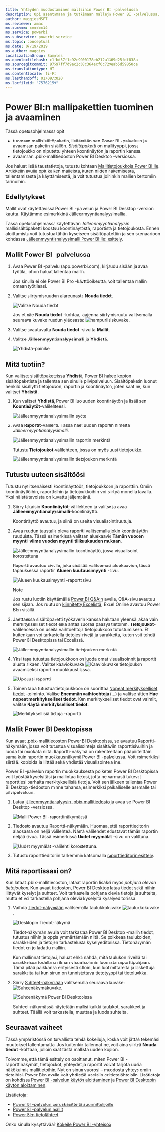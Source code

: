 ```yaml
---
title: Yhteyden muodostaminen malleihin Power BI -palvelussa
description: Opi asentamaan ja tutkimaan malleja Power BI -palvelussa.
author: maggiesMSFT
ms.reviewer: amac
ms.custom: seodec18
ms.service: powerbi
ms.subservice: powerbi-service
ms.topic: conceptual
ms.date: 07/19/2019
ms.author: maggies
LocalizationGroup: Samples
ms.openlocfilehash: c1fbd57f1c92c9900178eb212a1369d25fdf838a
ms.sourcegitcommit: 97597ff7d9ac2c08c364ecf0c729eab5d59850ce
ms.translationtype: HT
ms.contentlocale: fi-FI
ms.lasthandoff: 01/09/2020
ms.locfileid: "75762159"
---
```

#  <a name="import-and-open-sample-packs-for-power-bi"></a>Power BI:n mallipakettien tuominen ja avaaminen

Tässä opetusohjelmassa opit 
- tuomaan mallisisältöpaketin, lisäämään sen Power BI -palveluun ja avaamaan paketin sisällön. *Sisältöpaketti* on mallityyppi, jossa tietojoukko on niputettu yhteen koontinäytön ja raportin kanssa. 
- avaamaan .pbix-mallitiedoston Power BI Desktop -versiossa.

Jos haluat lisää taustatietoja, tutustu kohtaan [Mallitietojoukkoja Power BI:lle](sample-datasets.md). Artikkelin avulla opit kaiken malleista, kuten niiden hakemisesta, tallentamisesta ja käyttämisestä, ja voit tutustua joihinkin mallien kertomiin tarinoihin. 

## <a name="prerequisites"></a>Edellytykset
Mallit ovat käytettävissä Power BI -palvelun ja Power BI Desktop -version kautta. Käytämme esimerkkinä Jälleenmyyntianalyysimallia.

Tässä opetusohjelmassa käytettävän *Jälleenmyyntianalyysin* mallisisältöpaketti koostuu koontinäytöstä, raportista ja tietojoukosta.
Ennen aloittamista voit tutustua tähän kyseiseen sisältöpakettiin ja sen skenaarioon kohdassa [Jälleenmyyntianalyysimalli Power BI:lle: esittely](sample-retail-analysis.md).

## <a name="samples-in-the-power-bi-service"></a>Mallit Power BI -palvelussa

1. Avaa Power BI -palvelu (app.powerbi.com), kirjaudu sisään ja avaa työtila, johon haluat tallentaa mallin. 

    Jos sinulla ei ole Power BI Pro -käyttöoikeutta, voit tallentaa mallin omaan työtilaasi.

2. Valitse siirtymisruudun alareunasta **Nouda tiedot**. 

   ![Valitse Nouda tiedot](media/sample-datasets/power-bi-get-data.png)

   Jos et näe **Nouda tiedot** -kohtaa, laajenna siirtymisruutu valitsemalla seuraava kuvake ruudun yläosasta: ![hampurilaiskuvake](media/sample-tutorial-connect-to-the-samples/expand-nav.png).

5. Valitse avautuvalta **Nouda tiedot** -sivulta **Mallit**.
   
6. Valitse **Jälleenmyyntianalyysimalli** ja **Yhdistä**.   
   
   ![Yhdistä-painike](media/sample-tutorial-connect-to-the-samples/pbi_retailanalysissampleconnect.png)

## <a name="what-was-imported"></a>Mitä tuotiin?
Kun valitset sisältöpaketeissa **Yhdistä**, Power BI hakee kopion sisältöpaketista ja tallentaa sen sinulle pilvipalveluun. Sisältöpaketin luonut henkilö sisällytti tietojoukon, raportin ja koontinäytön, joten saat ne, kun valitset **Yhdistä**. 

1. Kun valitset **Yhdistä**, Power BI luo uuden koontinäytön ja lisää sen **Koontinäytöt**-välilehteesi. 
   
   ![Jälleenmyyntianalyysimallin syöte](media/sample-retail-analysis/retail-entry.png)
2. Avaa **Raportit**-välilehti. Tässä näet uuden raportin nimeltä *Jälleenmyyntianalyysimalli*.
   
   ![Jälleenmyyntianalyysimallin raportin merkintä](media/sample-tutorial-connect-to-the-samples/power-bi-new-report.png)
   
   Tutustu **Tietojoukot**-välilehteen, jossa on myös uusi tietojoukko.
   
   ![Jälleenmyyntianalyysimallin tietojoukon merkintä](media/sample-tutorial-connect-to-the-samples/power-bi-new-dataset.png)

## <a name="explore-your-new-content"></a>Tutustu uuteen sisältöösi
Tutustu nyt itsenäisesti koontinäyttöön, tietojoukkoon ja raporttiin. Omiin koontinäyttöihin, raportteihin ja tietojoukkoihin voi siirtyä monella tavalla. Yksi näistä tavoista on kuvattu jäljempänä.  

1. Siirry takaisin **Koontinäytöt**-välilehteen ja valitse ja avaa **Jälleenmyyntianalyysimalli**-koontinäyttö.       

   Koontinäyttö avautuu, ja siinä on useita visualisointiruutuja.   
 
1. Avaa ruudun taustalla oleva raportti valitsemalla jokin koontinäytön ruuduista. Tässä esimerkissä valitaan aluekaavio **Tämän vuoden myynti, viime vuoden myynti tilikuukauden mukaan**.  

   ![Jälleenmyyntianalyysimallin koontinäyttö, jossa visualisointi korostettuna](media/sample-tutorial-connect-to-the-samples/power-bi-dashboards2new.png)

   Raportti avautuu sivulle, joka sisältää valitsemasi aluekaavion, tässä tapauksessa raportin **Alueen kuukausimyynti** -sivu.
   
   ![Alueen kuukausimyynti -raporttisivu](media/sample-tutorial-connect-to-the-samples/power-bi-report.png)
   
   > [!NOTE]
   > Jos ruutu luotiin käyttämällä [Power BI Q&A:n](power-bi-tutorial-q-and-a.md) avulla, Q&A-sivu avautuu sen sijaan. Jos ruutu on [kiinnitetty Excelistä](service-dashboard-pin-tile-from-excel.md), Excel Online avautuu Power BI:n sisällä.
   > 
   > 
1. Jaettaessa sisältöpaketti työkaverin kanssa halutaan yleensä jakaa vain merkitykselliset tiedot eikä antaa suoraa pääsyä tietoihin. **Tietojoukot**-välilehdessä on useita vaihtoehtoja tietojoukkoon tutustumiseen. Et kuitenkaan voi tarkastella tietojesi rivejä ja sarakkeita, kuten voit tehdä Power BI Desktopissa tai Excelissä. 
   
   ![Jälleenmyyntianalyysimallin tietojoukon merkintä](media/sample-tutorial-connect-to-the-samples/power-bi-new-dataset.png)
   
1. Yksi tapa tutustua tietojoukkoon on luoda omat visualisoinnit ja raportit alusta alkaen. Valitse kaaviokuvake ![Kaaviokuvake](media/sample-tutorial-connect-to-the-samples/power-bi-chart-icon4.png) tietojoukon avaamiseksi raportin muokkaustilassa.
     
   ![Upouusi raportti](media/sample-tutorial-connect-to-the-samples/power-bi-report-editing.png)

1. Toinen tapa tutustua tietojoukkoon on suorittaa [Nopeat merkitykselliset tiedot](consumer/end-user-insights.md) -toiminto. Valitse **Enemmän vaihtoehtoja** (...) ja valitse sitten **Hae nopeat merkitykselliset tiedot**. Kun merkitykselliset tiedot ovat valmiit, valitse **Näytä merkitykselliset tiedot**.
     
    ![Merkityksellisiä tietoja -raportti](media/sample-tutorial-connect-to-the-samples/power-bi-insights.png)

## <a name="samples-in-power-bi-desktop"></a>Mallit Power BI Desktopissa 
Kun avaat .pbix-mallitiedoston Power BI Desktopissa, se avautuu Raportti-näkymään, jossa voit tutustua visualisointeja sisältäviin raporttisivuihin ja luoda tai muokata niitä. Raportti-näkymä on rakenteeltaan pääpiirteittäin sama kuin raportin muokkausnäkymä Power BI -palvelussa. Voit esimerkiksi siirtää, kopioida ja liittää sekä yhdistää visualisointeja jne. 

Power BI -palvelun raportin muokkauksesta poiketen Power BI Desktopissa voit työstää kyselyitäsi ja mallintaa tietosi, jotta ne varmasti tukevat raporttiesi parhaita merkityksellisiä tietoja. Voit sen jälkeen tallentaa Power BI Desktop -tiedoston minne tahansa, esimerkiksi paikalliselle asemalle tai pilvipalveluun.

1. Lataa [jälleenmyyntianalyysin .pbix-mallitiedosto](https://download.microsoft.com/download/9/6/D/96DDC2FF-2568-491D-AAFA-AFDD6F763AE3/Retail%20Analysis%20Sample%20PBIX.pbix) ja avaa se Power BI Desktop -versiossa. 

    ![Malli Power BI -raporttinäkymässä](media/sample-tutorial-connect-to-the-samples/power-bi-samples-desktop.png)

1. Tiedosto avautuu Raportti-näkymään. Huomaa, että raporttieditorin alaosassa on neljä välilehteä. Nämä välilehdet edustavat tämän raportin neljää sivua. Tässä esimerkissä **Uudet myymälät** -sivu on valittuna. 

    ![Uudet myymälät -välilehti korostettuna](media/sample-tutorial-connect-to-the-samples/power-bi-sample-tabs.png).

1. Tutustu raporttieditoriin tarkemmin katsomalla [raporttieditorin esittely](service-the-report-editor-take-a-tour.md).

## <a name="whats-in-your-report"></a>Mitä raportissasi on?
Kun lataat .pbix-mallitiedoston, lataat raportin lisäksi myös *pohjana olevan tietojoukon*. Kun avaat tiedoston, Power BI Desktop lataa tiedot sekä niihin liittyvät kyselyt ja suhteet. Voit tarkastella pohjana olevia tietoja ja suhteita, mutta et voi tarkastella pohjana olevia kyselyitä kyselyeditorissa.


1. Vaihda [Tiedot-näkymään](desktop-data-view.md) valitsemalla taulukkokuvake ![taulukkokuvake](media/sample-tutorial-connect-to-the-samples/power-bi-data-icon.png).
 
    ![Desktopin Tiedot-näkymä](media/sample-tutorial-connect-to-the-samples/power-bi-desktop-sample-data.png)

    Tiedot-näkymän avulla voit tarkastaa Power BI Desktop -mallin tiedot, tutustua niihin ja oppia ymmärtämään niitä. Se poikkeaa taulukoiden, sarakkeiden ja tietojen tarkastelusta kyselyeditorissa. Tietonäkymän tiedot on jo ladattu malliin.

    Kun mallinnat tietojasi, haluat ehkä nähdä, mitä taulukon riveillä tai sarakkeissa todella on ilman visualisoinnin luomista raporttipohjaan. Tämä pitää paikkansa erityisesti silloin, kun luot mittareita ja laskettuja sarakkeita tai kun sinun on tunnistettava tietotyyppi tai tietoluokka.

1. Siirry [Suhteet-näkymään](desktop-relationship-view.md) valitsemalla seuraava kuvake: ![Suhdenäkymäkuvake](media/sample-tutorial-connect-to-the-samples/power-bi-desktop-relationship-icon.png).
 
    ![Suhdenäkymä Power BI Desktopissa](media/sample-tutorial-connect-to-the-samples/power-bi-relationships.png)

    Suhteet-näkymässä näytetään mallisi kaikki taulukot, sarakkeet ja suhteet. Täällä voit tarkastella, muuttaa ja luoda suhteita.

## <a name="next-steps"></a>Seuraavat vaiheet
Tässä ympäristössä on turvallista tehdä kokeiluja, koska voit jättää tekemäsi muutokset tallentamatta. Jos kuitenkin tallennat ne, voit aina siirtyä **Nouda tiedot** -kohtaan, jolloin saat tästä mallista uuden kopion.

Toivomme, että tämä esittely on osoittanut, miten Power BI -raporttinäkymät, tietojoukot, yhteydet ja raportit voivat tarjota uusia näkökulmia mallitietoihin. Nyt on sinun vuorosi – muodosta yhteys omiin tietoihisi. Power BI:n avulla voit yhdistää useisiin eri tietolähteisiin. Lisätietoja on kohdissa [Power BI -palvelun käytön aloittaminen](service-get-started.md) ja [Power BI Desktopin käytön aloittaminen](desktop-getting-started.md).  

Lisätietoja:  
- [Power BI -palvelun peruskäsitteitä suunnittelijoille](service-basic-concepts.md)
- [Power BI -palvelun mallit](sample-datasets.md)
- [Power BI:n tietolähteet](service-get-data.md)

Onko sinulla kysyttävää? [Kokeile Power BI -yhteisöä](https://community.powerbi.com/)
